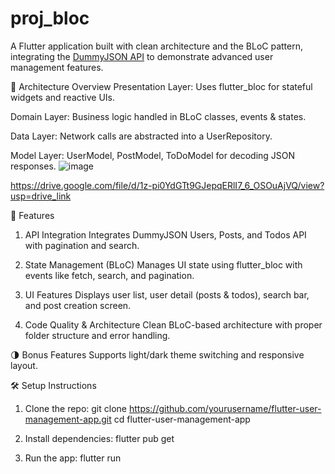 # proj_bloc

A Flutter application built with clean architecture and the BLoC pattern, integrating the [DummyJSON API](https://dummyjson.com/) to demonstrate advanced user management features.

🧱 Architecture Overview
Presentation Layer: Uses flutter_bloc for stateful widgets and reactive UIs.

Domain Layer: Business logic handled in BLoC classes, events & states.

Data Layer: Network calls are abstracted into a UserRepository.

Model Layer: UserModel, PostModel, ToDoModel for decoding JSON responses.
![image](https://github.com/user-attachments/assets/016731ce-e22d-49c3-a52f-084fa554bfc9)

https://drive.google.com/file/d/1z-pi0YdGTt9GJepqERlI7_6_OSOuAjVQ/view?usp=drive_link


📱 Features
1. API Integration
Integrates DummyJSON Users, Posts, and Todos API with pagination and search.

2. State Management (BLoC)
Manages UI state using flutter_bloc with events like fetch, search, and pagination.

3. UI Features
Displays user list, user detail (posts & todos), search bar, and post creation screen.

4. Code Quality & Architecture
Clean BLoC-based architecture with proper folder structure and error handling.

🌗 Bonus Features
Supports light/dark theme switching and responsive layout.


🛠️ Setup Instructions
1. Clone the repo:
   git clone https://github.com/yourusername/flutter-user-management-app.git
   cd flutter-user-management-app

2. Install dependencies:
   flutter pub get
3. Run the app:
   flutter run
   




